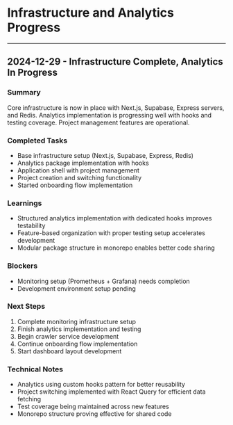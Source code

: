 # Infrastructure and Analytics Progress

---

## 2024-12-29 - Infrastructure Complete, Analytics In Progress

### Summary

Core infrastructure is now in place with Next.js, Supabase, Express servers, and Redis. Analytics implementation is progressing well with hooks and testing coverage. Project management features are operational.

### Completed Tasks

- Base infrastructure setup (Next.js, Supabase, Express, Redis)
- Analytics package implementation with hooks
- Application shell with project management
- Project creation and switching functionality
- Started onboarding flow implementation

### Learnings

- Structured analytics implementation with dedicated hooks improves testability
- Feature-based organization with proper testing setup accelerates development
- Modular package structure in monorepo enables better code sharing

### Blockers

- Monitoring setup (Prometheus + Grafana) needs completion
- Development environment setup pending

### Next Steps

1. Complete monitoring infrastructure setup
2. Finish analytics implementation and testing
3. Begin crawler service development
4. Continue onboarding flow implementation
5. Start dashboard layout development

### Technical Notes

- Analytics using custom hooks pattern for better reusability
- Project switching implemented with React Query for efficient data fetching
- Test coverage being maintained across new features
- Monorepo structure proving effective for shared code
